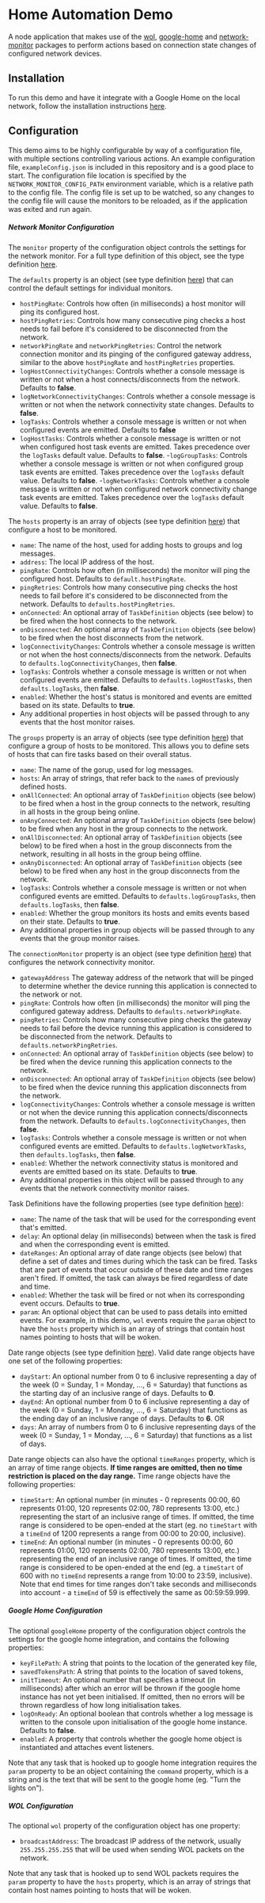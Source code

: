# Home Automation Demo

A node application that makes use of the [wol](https://github.com/adam-chalmers/wol/packages/552897), [google-home](https://github.com/adam-chalmers/google-home/packages/552904) and [network-monitor](https://github.com/adam-chalmers/network-monitor/packages/553540) packages to perform actions based on connection state changes of configured network devices.

## Installation

To run this demo and have it integrate with a Google Home on the local network, follow the installation instructions [here](https://www.npmjs.com/package/google-assistant#installation).

## Configuration

This demo aims to be highly configurable by way of a configuration file, with multiple sections controlling various actions. An example configuration file, `exampleConfig.json` is included in this repository and is a good place to start. The configuration file location is specified by the `NETWORK_MONITOR_CONFIG_PATH` environment variable, which is a relative path to the config file. The config file is set up to be watched, so any changes to the config file will cause the monitors to be reloaded, as if the application was exited and run again.

##### Network Monitor Configuration

The `monitor` property of the configuration object controls the settings for the network monitor. For a full type definition of this object, see the type definition [here](https://github.com/adam-chalmers/network-monitor/blob/main/src/types/config.ts).

The `defaults` property is an object (see type definition [here](https://github.com/adam-chalmers/network-monitor/blob/main/src/types/defaults.ts)) that can control the default settings for individual monitors.
- `hostPingRate`: Controls how often (in milliseconds) a host monitor will ping its configured host.
- `hostPingRetries`: Controls how many consecutive ping checks a host needs to fail before it's considered to be disconnected from the network.
- `networkPingRate` and `networkPingRetries`: Control the network connection monitor and its pinging of the configured gateway address, similar to the above `hostPingRate` and `hostPingRetries` properties.
- `logHostConnectivityChanges`: Controls whether a console message is written or not when a host connects/disconnects from the network. Defaults to **false**.
- `logNetworkConnectivityChanges`: Controls whether a console message is written or not when the network connectivity state changes. Defaults to **false**.
- `logTasks`: Controls whether a console message is written or not when configured events are emitted. Defaults to **false**
- `logHostTasks`: Controls whether a console message is written or not when configured host task events are emitted. Takes precedence over the `logTasks` default value. Defaults to **false**.
-`logGroupTasks`: Controls whether a console message is written or not when configured group task events are emitted. Takes precedence over the `logTasks` default value. Defaults to **false**.
-`logNetworkTasks`: Controls whether a console message is written or not when configured network connectivity change task events are emitted. Takes precedence over the `logTasks` default value. Defaults to **false**.

The `hosts` property is an array of objects (see type definition [here](https://github.com/adam-chalmers/network-monitor/blob/main/src/types/host.ts)) that configure a host to be monitored.
- `name`: The name of the host, used for adding hosts to groups and log messages.
- `address`: The local IP address of the host.
- `pingRate`: Controls how often (in milliseconds) the monitor will ping the configured host. Defaults to `default.hostPingRate`.
- `pingRetries`: Controls how many consecutive ping checks the host needs to fail before it's considered to be disconnected from the network. Defaults to `defaults.hostPingRetries`.
- `onConnected`: An optional array of `TaskDefinition` objects (see below) to be fired when the host connects to the network.
- `onDisconnected`: An optional array of `TaskDefinition` objects (see below) to be fired when the host disconnects from the network.
- `logConnectivityChanges`: Controls whether a console message is written or not when the host connects/disconnects from the network. Defaults to `defaults.logConnectivityChanges`, then **false**.
- `logTasks`: Controls whether a console message is written or not when configured events are emitted. Defaults to `defaults.logHostTasks`, then `defaults.logTasks`, then **false**.
- `enabled`: Whether the host's status is monitored and events are emitted based on its state. Defaults to **true**.
- Any additional properties in host objects will be passed through to any events that the host monitor raises.

The `groups` property is an array of objects (see type definition [here](https://github.com/adam-chalmers/network-monitor/blob/main/src/types/group.ts)) that configure a group of hosts to be monitored. This allows you to define sets of hosts that can fire tasks based on their overall status.
- `name`: The name of the gorup, used for log messages.
- `hosts`: An array of strings, that refer back to the `name`s of previously defined hosts.
- `onAllConnected`: An optional array of `TaskDefinition` objects (see below) to be fired when a host in the group connects to the network, resulting in all hosts in the group being online.
- `onAnyConnected`: An optional array of `TaskDefinition` objects (see below) to be fired when any host in the group connects to the network.
- `onAllDisconnected`: An optional array of `TaskDefinition` objects (see below) to be fired when a host in the group disconnects from the network, resulting in all hosts in the group being offline.
- `onAnyDisconnected`: An optional array of `TaskDefinition` objects (see below) to be fired when any host in the group disconnects from the network.
- `logTasks`: Controls whether a console message is written or not when configured events are emitted. Defaults to `defaults.logGroupTasks`, then `defaults.logTasks`, then **false**.
- `enabled`: Whether the group monitors its hosts and emits events based on their state. Defaults to **true**.
- Any additional properties in group objects will be passed through to any events that the group monitor raises.

The `connectionMonitor` property is an object (see type definition [here](https://github.com/adam-chalmers/network-monitor/blob/main/src/types/connectionMonitorConfig.ts)) that configures the network connectivity monitor.
- `gatewayAddress` The gateway address of the network that will be pinged to determine whether the device running this application is connected to the network or not.
- `pingRate`: Controls how often (in milliseconds) the monitor will ping the configured gateway address. Defaults to `defaults.networkPingRate`.
- `pingRetries`: Controls how many consecutive ping checks the gateway needs to fail before the device running this application is considered to be disconnected from the network. Defaults to `defaults.networkPingRetries`.
- `onConnected`: An optional array of `TaskDefinition` objects (see below) to be fired when the device running this application connects to the network.
- `onDisconnected`: An optional array of `TaskDefinition` objects (see below) to be fired when the device running this application disconnects from the network.
- `logConnectivityChanges`: Controls whether a console message is written or not when the device running this application connects/disconnects from the network. Defaults to `defaults.logConnectivityChanges`, then **false**.
- `logTasks`: Controls whether a console message is written or not when configured events are emitted. Defaults to `defaults.logNetworkTasks`, then `defaults.logTasks`, then **false**.
- `enabled`: Whether the network connectivity status is monitored and events are emitted based on its state. Defaults to **true**.
- Any additional properties in this object will be passed through to any events that the network connectivity monitor raises.

Task Definitions have the following properties (see type definition [here](https://github.com/adam-chalmers/network-monitor/blob/main/src/types/taskDefinition.ts)):
- `name`: The name of the task that will be used for the corresponding event that's emitted.
- `delay`: An optional delay (in milliseconds) between when the task is fired and when the corresponding event is emitted.
- `dateRanges`: An optional array of date range objects (see below) that define a set of dates and times during which the task can be fired. Tasks that are part of events that occur outside of these date and time ranges aren't fired. If omitted, the task can always be fired regardless of date and time.
- `enabled`: Whether the task will be fired or not when its corresponding event occurs. Defaults to **true**.
- `param`: An optional object that can be used to pass details into emitted events. For example, in this demo, `wol` events require the `param` object to have the `hosts` property which is an array of strings that contain host names pointing to hosts that will be woken.

Date range objects (see type definition [here](https://github.com/adam-chalmers/network-monitor/blob/main/src/types/dateRange.ts)). Valid date range objects have one set of the following properties:
- `dayStart`: An optional number from 0 to 6 inclusive representing a day of the week (0 = Sunday, 1 = Monday, ..., 6 = Saturday) that functions as the starting day of an inclusive range of days. Defaults to **0**.
- `dayEnd`: An optional number from 0 to 6 inclusive representing a day of the week (0 = Sunday, 1 = Monday, ..., 6 = Saturday) that functions as the ending day of an inclusive range of days. Defaults to **6**.
OR
- `days`: An array of numbers from 0 to 6 inclusive representing days of the week (0 = Sunday, 1 = Monday, ..., 6 = Saturday) that functions as a list of days.

Date range objects can also have the optional `timeRanges` property, which is an array of time range objects. **If time ranges are omitted, then no time restriction is placed on the day range.** Time range objects have the following properties:
- `timeStart`: An optional number (in minutes - 0 represents 00:00, 60 represents 01:00, 120 represents 02:00, 780 represents 13:00, etc.) representing the start of an inclusive range of times. If omitted, the time range is considered to be open-ended at the start (eg. no `timeStart` with a `timeEnd` of 1200 represents a range from 00:00 to 20:00, inclusive).
- `timeEnd`: An optional number (in minutes - 0 represents 00:00, 60 represents 01:00, 120 represents 02:00, 780 represents 13:00, etc.) representing the end of an inclusive range of times. If omitted, the time range is considered to be open-ended at the end (eg. a `timeStart` of 600 with no `timeEnd` represents a range from 10:00 to 23:59, inclusive).
Note that end times for time ranges don't take seconds and milliseconds into account - a `timeEnd` of 59 is effectively the same as 00:59:59.999.

##### Google Home Configuration

The optional `googleHome` property of the configuration object controls the settings for the google home integration, and contains the following properties:
- `keyFilePath`: A string that points to the location of the generated key file,
- `savedTokensPath`: A string that points to the location of saved tokens,
- `initTimeout`: An optional number that specifies a timeout (in milliseconds) after which an error will be thrown if the google home instance has not yet been initialised. If omitted, then no errors will be thrown regardless of how long initialisation takes.
- `logOnReady`: An optional boolean that controls whether a log message is written to the console upon initialisation of the google home instance. Defaults to **false**.
- `enabled`: A property that controls whether the google home object is instantiated and attaches event listeners.

Note that any task that is hooked up to google home integration requires the `param` property to be an object containing the `command` property, which is a string and is the text that will be sent to the google home (eg. "Turn the lights on").

##### WOL Configuration

The optional `wol` property of the configuration object has one property:
- `broadcastAddress`: The broadcast IP address of the network, usually `255.255.255.255` that will be used when sending WOL packets on the network.

Note that any task that is hooked up to send WOL packets requires the `param` property to have the `hosts` property, which is an array of strings that contain host names pointing to hosts that will be woken.
